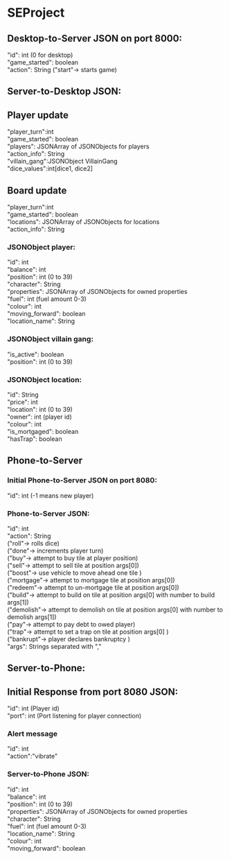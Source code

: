 # SEProject
## Desktop-to-Server JSON on port 8000:
"id": int (0 for desktop) <br />
"game_started": boolean <br />
"action": String ("start"-> starts game) <br />

## Server-to-Desktop JSON:
## Player update
"player_turn":int <br />
"game_started": boolean <br />
"players": JSONArray of JSONObjects for players <br />
"action_info": String <br />
"villain_gang":JSONObject VillainGang<br />
"dice_values":int[dice1, dice2] <br />

## Board update
"player_turn":int <br />
"game_started": boolean <br />
"locations": JSONArray of JSONObjects for locations <br />
"action_info": String <br />

### JSONObject player:
"id": int <br />
"balance": int <br />
"position": int (0 to 39) <br />
"character": String <br />
"properties": JSONArray of JSONObjects for owned properties <br />
"fuel": int (fuel amount 0-3) <br />
"colour": int <br />
"moving_forward": boolean <br />
"location_name": String <br />

### JSONObject villain gang:
"is_active": boolean <br />
"position": int (0 to 39) <br />

### JSONObject location:
"id": String <br />
"price": int <br />
"location": int (0 to 39) <br />
"owner": int (player id) <br />
"colour": int <br />
"is_mortgaged": boolean <br />
"hasTrap": boolean <br />

## Phone-to-Server 
### Initial Phone-to-Server JSON on port 8080:
"id": int (-1 means new player)<br />

### Phone-to-Server JSON:
"id": int <br />
"action": String<br />
("roll"-> rolls dice)<br />
("done"-> increments player turn) <br />
("buy"-> attempt to buy tile at player position) <br />
("sell"-> attempt to sell tile at position args[0]) <br />
("boost"-> use vehicle to move ahead one tile )<br />
("mortgage"-> attempt to mortgage tile at position args[0])<br />
("redeem"-> attempt to un-mortgage tile at position args[0])<br />
("build"-> attempt to build on tile at position args[0] with number to build args[1])<br />
("demolish"-> attempt to demolish on tile at position args[0] with number to demolish args[1])<br />
("pay"-> attempt to pay debt to owed player) <br />
("trap"-> attempt to set a trap on tile at position args[0] )<br />
("bankrupt"-> player declares bankruptcy )<br />
"args": Strings separated with "," <br />

## Server-to-Phone:
## Initial Response from port 8080 JSON:
"id": int (Player id)<br />
"port": int (Port listening for player connection) <br />

### Alert message
"id": int <br />
"action":"vibrate"<br />

### Server-to-Phone JSON:
"id": int <br />
"balance": int <br />
"position": int (0 to 39) <br />
"properties": JSONArray of JSONObjects for owned properties <br />
"character": String <br />
"fuel": int (fuel amount 0-3) <br />
"location_name": String <br />
"colour": int <br />
"moving_forward": boolean <br />
